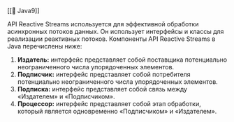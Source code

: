[[🧁 Java9]]

API Reactive Streams используется для эффективной обработки асинхронных потоков данных. Он использует интерфейсы и классы для реализации реактивных потоков. Компоненты API Reactive Streams в Java перечислены ниже:

1. ****Издатель:**** интерфейс представляет собой поставщика потенциально неограниченного числа упорядоченных элементов.
2. ****Подписчик:**** интерфейс представляет собой потребителя потенциально неограниченного числа упорядоченных элементов.
3. ****Подписка:**** интерфейс представляет собой связь между «Издателем» и «Подписчиком».
4. ****Процессор:**** интерфейс представляет собой этап обработки, который является одновременно «Подписчиком» и «Издателем».